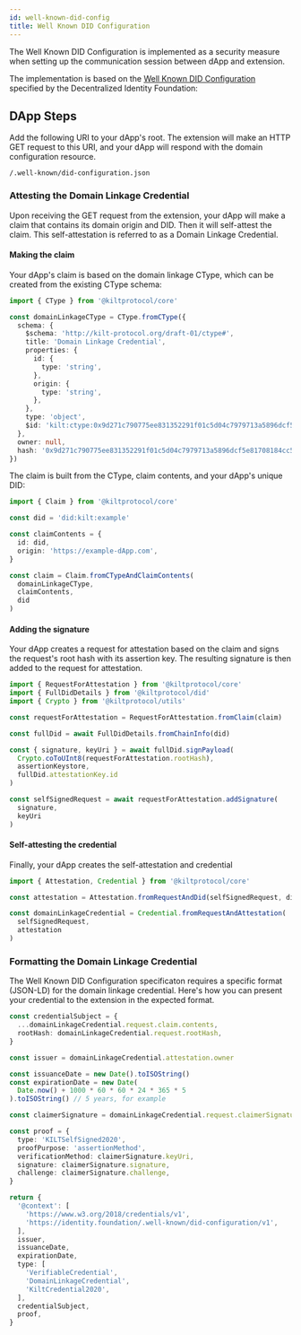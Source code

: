 ```yaml
---
id: well-known-did-config
title: Well Known DID Configuration
---
```


The Well Known DID Configuration is implemented as a security measure when setting up the communication session between dApp and extension.

The implementation is based on the [Well Known DID Configuration](https://identity.foundation/.well-known/resources/did-configuration/) specified by the Decentralized Identity Foundation:

## DApp Steps

Add the following URI to your dApp's root. The extension will make an HTTP GET request to this URI, and your dApp will respond with the domain configuration resource.

`/.well-known/did-configuration.json`

### Attesting the Domain Linkage Credential

Upon receiving the GET request from the extension, your dApp will make a claim that contains its domain origin and DID. Then it will self-attest the claim. This self-attestation is referred to as a Domain Linkage Credential.

#### Making the claim

Your dApp's claim is based on the domain linkage CType, which can be created from the existing CType schema:

```ts
import { CType } from '@kiltprotocol/core'

const domainLinkageCType = CType.fromCType({
  schema: {
    $schema: 'http://kilt-protocol.org/draft-01/ctype#',
    title: 'Domain Linkage Credential',
    properties: {
      id: {
        type: 'string',
      },
      origin: {
        type: 'string',
      },
    },
    type: 'object',
    $id: 'kilt:ctype:0x9d271c790775ee831352291f01c5d04c7979713a5896dcf5e81708184cc5c643',
  },
  owner: null,
  hash: '0x9d271c790775ee831352291f01c5d04c7979713a5896dcf5e81708184cc5c643',
})
```

The claim is built from the CType, claim contents, and your dApp's unique DID:

```ts
import { Claim } from '@kiltprotocol/core'

const did = 'did:kilt:example'

const claimContents = {
  id: did,
  origin: 'https://example-dApp.com',
}

const claim = Claim.fromCTypeAndClaimContents(
  domainLinkageCType,
  claimContents,
  did
)
```

#### Adding the signature

Your dApp creates a request for attestation based on the claim and signs the request's root hash with its assertion key. The resulting signature is then added to the request for attestation.

```ts
import { RequestForAttestation } from '@kiltprotocol/core'
import { FullDidDetails } from '@kiltprotocol/did'
import { Crypto } from '@kiltprotocol/utils'

const requestForAttestation = RequestForAttestation.fromClaim(claim)

const fullDid = await FullDidDetails.fromChainInfo(did)

const { signature, keyUri } = await fullDid.signPayload(
  Crypto.coToUInt8(requestForAttestation.rootHash),
  assertionKeystore,
  fullDid.attestationKey.id
)

const selfSignedRequest = await requestForAttestation.addSignature(
  signature,
  keyUri
)
```

#### Self-attesting the credential

Finally, your dApp creates the self-attestation and credential

```ts
import { Attestation, Credential } from '@kiltprotocol/core'

const attestation = Attestation.fromRequestAndDid(selfSignedRequest, did)

const domainLinkageCredential = Credential.fromRequestAndAttestation(
  selfSignedRequest,
  attestation
)
```

### Formatting the Domain Linkage Credential

The Well Known DID Configuration specificaton requires a specific format (JSON-LD) for the domain linkage credential. Here's how you can present your credential to the extension in the expected format.

```ts
const credentialSubject = {
  ...domainLinkageCredential.request.claim.contents,
  rootHash: domainLinkageCredential.request.rootHash,
}

const issuer = domainLinkageCredential.attestation.owner

const issuanceDate = new Date().toISOString()
const expirationDate = new Date(
  Date.now() + 1000 * 60 * 60 * 24 * 365 * 5
).toISOString() // 5 years, for example

const claimerSignature = domainLinkageCredential.request.claimerSignature

const proof = {
  type: 'KILTSelfSigned2020',
  proofPurpose: 'assertionMethod',
  verificationMethod: claimerSignature.keyUri,
  signature: claimerSignature.signature,
  challenge: claimerSignature.challenge,
}

return {
  '@context': [
    'https://www.w3.org/2018/credentials/v1',
    'https://identity.foundation/.well-known/did-configuration/v1',
  ],
  issuer,
  issuanceDate,
  expirationDate,
  type: [
    'VerifiableCredential',
    'DomainLinkageCredential',
    'KiltCredential2020',
  ],
  credentialSubject,
  proof,
}
```
